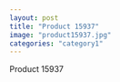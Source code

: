 ```yaml
---
layout: post
title: "Product 15937"
image: "product15937.jpg"
categories: "category1"
---
```

Product 15937
